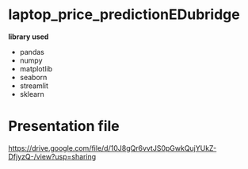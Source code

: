 # laptop_price_predictionEDubridge

**library used**
- pandas
- numpy
- matplotlib
- seaborn
- streamlit
- sklearn

# Presentation file
https://drive.google.com/file/d/10J8gQr6vvtJS0pGwkQujYUkZ-DfjyzQ-/view?usp=sharing
